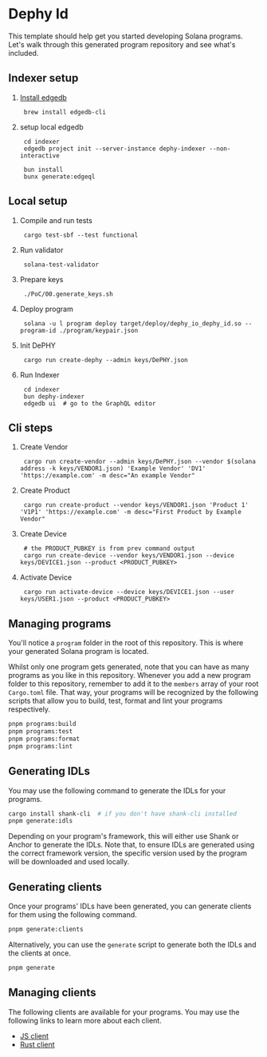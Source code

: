 # Dephy Id

This template should help get you started developing Solana programs. Let's walk through this generated program repository and see what's included.

## Indexer setup

1. [Install edgedb](https://docs.edgedb.com/get-started/quickstart#installation)

        brew install edgedb-cli

2. setup local edgedb

        cd indexer
        edgedb project init --server-instance dephy-indexer --non-interactive

        bun install
        bunx generate:edgeql

## Local setup

1. Compile and run tests

        cargo test-sbf --test functional

2. Run validator

        solana-test-validator

3. Prepare keys

        ./PoC/00.generate_keys.sh

4. Deploy program

        solana -u l program deploy target/deploy/dephy_io_dephy_id.so --program-id ./program/keypair.json

5. Init DePHY

        cargo run create-dephy --admin keys/DePHY.json

6. Run Indexer

        cd indexer
        bun dephy-indexer
        edgedb ui  # go to the GraphQL editor

## Cli steps

1. Create Vendor

        cargo run create-vendor --admin keys/DePHY.json --vendor $(solana address -k keys/VENDOR1.json) 'Example Vendor' 'DV1' 'https://example.com' -m desc="An example Vendor"

2. Create Product

        cargo run create-product --vendor keys/VENDOR1.json 'Product 1' 'V1P1' 'https://example.com' -m desc="First Product by Example Vendor"

3. Create Device

        # the PRODUCT_PUBKEY is from prev command output
        cargo run create-device --vendor keys/VENDOR1.json --device keys/DEVICE1.json --product <PRODUCT_PUBKEY>

4. Activate Device

        cargo run activate-device --device keys/DEVICE1.json --user keys/USER1.json --product <PRODUCT_PUBKEY>


## Managing programs

You'll notice a `program` folder in the root of this repository. This is where your generated Solana program is located.

Whilst only one program gets generated, note that you can have as many programs as you like in this repository.
Whenever you add a new program folder to this repository, remember to add it to the `members` array of your root `Cargo.toml` file.
That way, your programs will be recognized by the following scripts that allow you to build, test, format and lint your programs respectively.

```sh
pnpm programs:build
pnpm programs:test
pnpm programs:format
pnpm programs:lint
```

## Generating IDLs

You may use the following command to generate the IDLs for your programs.

```sh
cargo install shank-cli  # if you don't have shank-cli installed
pnpm generate:idls
```

Depending on your program's framework, this will either use Shank or Anchor to generate the IDLs.
Note that, to ensure IDLs are generated using the correct framework version, the specific version used by the program will be downloaded and used locally.

## Generating clients

Once your programs' IDLs have been generated, you can generate clients for them using the following command.

```sh
pnpm generate:clients
```

Alternatively, you can use the `generate` script to generate both the IDLs and the clients at once.

```sh
pnpm generate
```

## Managing clients

The following clients are available for your programs. You may use the following links to learn more about each client.

- [JS client](./clients/js)
- [Rust client](./clients/rust)
